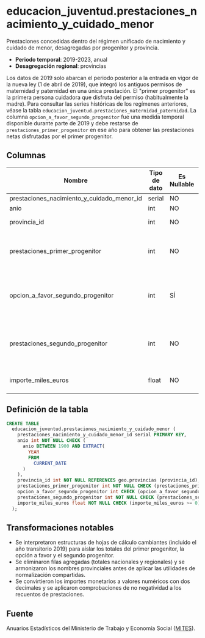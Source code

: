 # educacion_juventud.prestaciones_nacimiento_y_cuidado_menor

Prestaciones concedidas dentro del régimen unificado de nacimiento y cuidado de menor, desagregadas por progenitor y provincia.

- **Periodo temporal**: 2019-2023, anual
- **Desagregación regional**: provincias

Los datos de 2019 solo abarcan el periodo posterior a la entrada en vigor de la nueva ley (1 de abril de 2019), que integró los antiguos permisos de maternidad y paternidad en una única prestación. El "primer progenitor" es la primera persona cuidadora que disfruta del permiso (habitualmente la madre). Para consultar las series históricas de los regímenes anteriores, véase la tabla `educacion_juventud.prestaciones_maternidad_paternidad`. La columna `opcion_a_favor_segundo_progenitor` fue una medida temporal disponible durante parte de 2019 y debe restarse de `prestaciones_primer_progenitor` en ese año para obtener las prestaciones netas disfrutadas por el primer progenitor.

## Columnas

| Nombre | Tipo de dato | Es Nullable | Descripción |
| --- | --- | --- | --- |
| prestaciones_nacimiento_y_cuidado_menor_id | serial | NO | clave primaria |
| anio | int | NO | año |
| provincia_id | int | NO | referencia a geo.provincias |
| prestaciones_primer_progenitor | int | NO | número de prestaciones disfrutadas por el primer progenitor |
| opcion_a_favor_segundo_progenitor | int | SÍ | cesiones a favor del segundo progenitor (solo aplica en 2019) |
| prestaciones_segundo_progenitor | int | NO | número de prestaciones disfrutadas por el segundo progenitor |
| importe_miles_euros | float | NO | importe abonado en miles de euros |

## Definición de la tabla

```sql
CREATE TABLE
  educacion_juventud.prestaciones_nacimiento_y_cuidado_menor (
    prestaciones_nacimiento_y_cuidado_menor_id serial PRIMARY KEY,
    anio int NOT NULL CHECK (
      anio BETWEEN 1900 AND EXTRACT(
        YEAR
        FROM
          CURRENT_DATE
      )
    ),
    provincia_id int NOT NULL REFERENCES geo.provincias (provincia_id),
    prestaciones_primer_progenitor int NOT NULL CHECK (prestaciones_primer_progenitor >= 0),
    opcion_a_favor_segundo_progenitor int CHECK (opcion_a_favor_segundo_progenitor >= 0),
    prestaciones_segundo_progenitor int NOT NULL CHECK (prestaciones_segundo_progenitor >= 0),
    importe_miles_euros float NOT NULL CHECK (importe_miles_euros >= 0)
  );
```

## Transformaciones notables

- Se interpretaron estructuras de hojas de cálculo cambiantes (incluido el año transitorio 2019) para aislar los totales del primer progenitor, la opción a favor y el segundo progenitor.
- Se eliminaron filas agregadas (totales nacionales y regionales) y se armonizaron los nombres provinciales antes de aplicar las utilidades de normalización compartidas.
- Se convirtieron los importes monetarios a valores numéricos con dos decimales y se aplicaron comprobaciones de no negatividad a los recuentos de prestaciones.

## Fuente

Anuarios Estadísticos del Ministerio de Trabajo y Economía Social (<a href="https://www.mites.gob.es/es/estadisticas/anuarios/index.htm" target="_blank" rel="noopener">MITES</a>).
